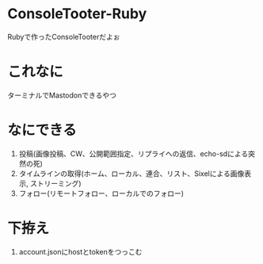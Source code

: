 # ConsoleTooter-Ruby
Rubyで作ったConsoleTooterだよぉ
# これなに
ターミナルでMastodonできるやつ
# なにできる
1. 投稿(画像投稿、CW、公開範囲指定、リプライへの返信、echo-sdによる突然の死)
2. タイムラインの取得(ホーム、ローカル、連合、リスト、Sixelによる画像表示, ストリーミング)
3. フォロー(リモートフォロー、ローカルでのフォロー)
# 下拵え
1. account.jsonにhostとtokenをつっこむ
